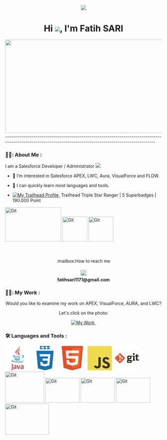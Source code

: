 <div id="header" align="center">
  <img src="https://media.giphy.com/media/M9gbBd9nbDrOTu1Mqx/giphy.gif" width="100"/>
</div>
<h1 align="center">
                                         Hi 
  <img src="https://media.giphy.com/media/hvRJCLFzcasrR4ia7z/giphy.gif" width="30px"/>, I'm Fatih SARI
</h1>
<div align="center">
  <img src="https://media.giphy.com/media/dWesBcTLavkZuG35MI/giphy.gif" width="600" height="300"/>
</div>
---------------------------------------------------------------------------------------------------------------------------------------------------------

### 👨‍💻: About Me :
I am a Salesforce Developer / Administrator <img src="https://media.giphy.com/media/WUlplcMpOCEmTGBtBW/giphy.gif" width="30"> 

- :telescope: I’m interested in Salesforce APEX, LWC, Aura, VisualForce and FLOW.


- :seedling:  I can quickly learn most languages and tools.
- [<img src="https://www.pngitem.com/pimgs/m/132-1320381_salesforce-trailhead-logo-hd-png-download.png" title="My Trailhead Profile" alt="My Trailhead Profile" width="32" height="20"/>&nbsp;](https://trailblazer.me/id/fatihsari/) Trailhead Triple Star Ranger | 5 Superbadges | 190.000 Point
<div>
<img src="https://www.coursejoiner.com/wp-content/uploads/2021/12/Salesforce-Certified-Platform-Developer-1-Practice-Exams.jpg" title="Git" **alt="Git" width="180" height="110"/> <img src="https://developer.salesforce.com/resources2/certification-site/images/Certifications-logo/Platform-App-Builder.png" title="Git" **alt="Git" width="80" height="80"/>                  <img src="https://developer.salesforce.com/resources2/certification-site/images/Certifications-logo/Administrator.png" title="Git" **alt="Git" width="80" height="80"/>  <br>
</div>
<br>
<br>
<br>
<div align="center">
:mailbox:How to reach me <br>    

<h4 height="20">
<img src="https://cdn4.iconfinder.com/data/icons/social-media-logos-6/512/112-gmail_email_mail-512.png" title="Git" **alt="Git" width="20" height="20"/>  <br>   fatihsari1171@gmail.com         
</h4>
</div>

### 👨‍💻: My Work :
<div align="center">
Would you like to examine my work on APEX, VisualForce, AURA, and LWC? 


Let's click on the photo: 

[<img src="https://matob.web.id/random/wp-content/uploads/sites/2/2021/12/GitHub.jpg" title="My Work" alt="My Work" width="64" height="40"/>&nbsp;](https://github.com/fatihsari07/Developer)   

</div>

### :hammer_and_wrench: Languages and Tools :

<div>
  <img src="https://github.com/devicons/devicon/blob/master/icons/java/java-original-wordmark.svg" title="Java" alt="Java" width="80" height="80"/>&nbsp;
  <img src="https://github.com/devicons/devicon/blob/master/icons/css3/css3-plain-wordmark.svg"  title="CSS3" alt="CSS" width="80" height="80"/>&nbsp;
  <img src="https://github.com/devicons/devicon/blob/master/icons/html5/html5-original.svg" title="HTML5" alt="HTML" width="80" height="80"/>&nbsp;
  <img src="https://github.com/devicons/devicon/blob/master/icons/javascript/javascript-original.svg" title="JavaScript" alt="JavaScript" width="80" height="80"/>&nbsp;
  <img src="https://github.com/devicons/devicon/blob/master/icons/git/git-original-wordmark.svg" title="Git" **alt="Git" width="80" height="80"/>
  <img src="https://storage.googleapis.com/rapitek-company-website.appspot.com/uploads/froala_editor/images/1663577562488.png" title="Git" **alt="Git" width="125" height="100"/>
   <img src="https://res.cloudinary.com/practicaldev/image/fetch/s--AabkIKrI--/c_limit%2Cf_auto%2Cfl_progressive%2Cq_auto%2Cw_880/https://1.bp.blogspot.com/-SgEgl_mvceU/Xh84R-T7frI/AAAAAAAAA0g/LeguRKrk27oSGbBVRrULWoTW4MOxn9hZwCLcBGAsYHQ/s320/lightning-web-components.png" title="Git" **alt="Git" width="110" height="80"/>
<img src="https://www.opencodez.com/wp-content/uploads/2017/12/Visualforce.png" title="Git" **alt="Git" width="110" height="80"/>
<img src="https://images.fpt.shop/unsafe/filters:quality(90)/fptshop.com.vn/uploads/images/tin-tuc/146213/Originals/visual-studio-code_jpg.jpg" title="Git" **alt="Git" width="110" height="80"/>
<img src="https://download.logo.wine/logo/Jira_(software)/Jira_(software)-Logo.wine.png" title="Git" **alt="Git" width="140" height="100"/>
</div>
